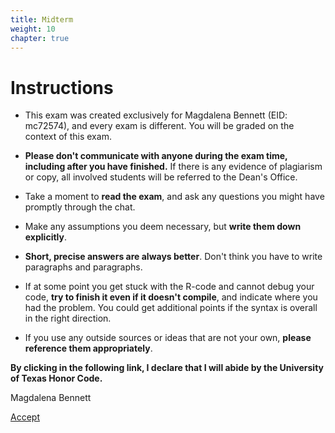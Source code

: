 ```yaml
---
title: Midterm
weight: 10
chapter: true
---
```


# Instructions

- This exam was created exclusively for Magdalena Bennett (EID: mc72574), and every exam is different. You will be graded on the context of this exam.

- **Please don't communicate with anyone during the exam time, including after you have finished.** If there is any evidence of plagiarism or copy, all involved students will be referred to the Dean's Office.

- Take a moment to **read the exam**, and ask any questions you might have promptly through the chat.

- Make any assumptions you deem necessary, but **write them down explicitly**.

- **Short, precise answers are always better**. Don't think you have to write paragraphs and paragraphs.

- If at some point you get stuck with the R-code and cannot debug your code, **try to finish it even if it doesn't compile**, and indicate where you had the problem. You could get additional points if the syntax is overall in the right direction.

- If you use any outside sources or ideas that are not your own, **please reference them appropriately**. 


**By clicking in the following link, I declare that I will abide by the University of Texas Honor Code.**


Magdalena Bennett

<a onclick="ga('send', 'event', 'External-Link','click','mc72574','0','Link');" href="https://sta235.netlify.app/exams/midterm/mc72574/mc72574_midterm.html" target="_blank" class="btn btn-default"> Accept <i class="fa-check"></i></a> 